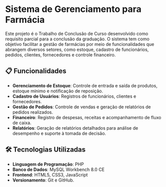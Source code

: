 # Sistema de Gerenciamento para Farmácia

Este projeto é o Trabalho de Conclusão de Curso desenvolvido como requisito parcial para a conclusão da graduação. O sistema tem como objetivo facilitar a gestão de farmácias por meio de funcionalidades que abrangem diversos setores, como estoque, cadastro de funcionários, pedidos, clientes, fornecedores e controle financeiro.

## 📋 Funcionalidades

- **Gerenciamento de Estoque**: Controle de entrada e saída de produtos, estoque mínimo e notificação de reposição.
- **Cadastro de Usuários**: Registros de funcionários, clientes e fornecedores.
- **Gestão de Pedidos**: Controle de vendas e geração de relatórios de pedidos realizados.
- **Financeiro**: Registro de despesas, receitas e acompanhamento de fluxo de caixa.
- **Relatórios**: Geração de relatórios detalhados para análise de desempenho e suporte à tomada de decisão.

## 🛠️ Tecnologias Utilizadas

- **Linguagem de Programação**: PHP
- **Banco de Dados**: MySQL Workbench 8.0 CE
- **Frontend**: HTML5, CSS3, JavaScript
- **Versionamento**: Git e GitHub.
